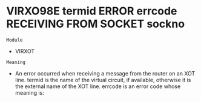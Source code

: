 # VIRXO98E termid ERROR errcode RECEIVING FROM SOCKET sockno

`Module`
- VIRXOT

`Meaning`
- An error occurred when receiving a message from the router on an XOT line. termid is the name of the virtual circuit, if available, otherwise it is the external name of the XOT line. errcode is an error code whose meaning is:
